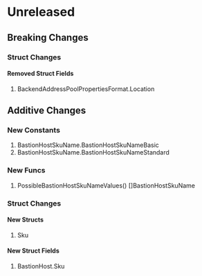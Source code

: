 # Unreleased

## Breaking Changes

### Struct Changes

#### Removed Struct Fields

1. BackendAddressPoolPropertiesFormat.Location

## Additive Changes

### New Constants

1. BastionHostSkuName.BastionHostSkuNameBasic
1. BastionHostSkuName.BastionHostSkuNameStandard

### New Funcs

1. PossibleBastionHostSkuNameValues() []BastionHostSkuName

### Struct Changes

#### New Structs

1. Sku

#### New Struct Fields

1. BastionHost.Sku
